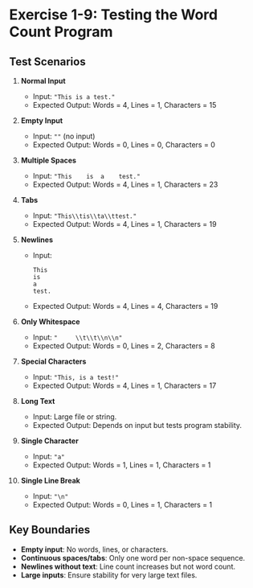 # Exercise 1-9: Testing the Word Count Program

## Test Scenarios

1. **Normal Input**
   - Input: `"This is a test."`
   - Expected Output: Words = 4, Lines = 1, Characters = 15

2. **Empty Input**
   - Input: `""` (no input)
   - Expected Output: Words = 0, Lines = 0, Characters = 0

3. **Multiple Spaces**
   - Input: `"This    is  a    test."`
   - Expected Output: Words = 4, Lines = 1, Characters = 23

4. **Tabs**
   - Input: `"This\\tis\\ta\\ttest."`
   - Expected Output: Words = 4, Lines = 1, Characters = 19

5. **Newlines**
   - Input:
     ```
     This
     is
     a
     test.
     ```
   - Expected Output: Words = 4, Lines = 4, Characters = 19

6. **Only Whitespace**
   - Input: `"     \\t\\t\\n\\n"`
   - Expected Output: Words = 0, Lines = 2, Characters = 8

7. **Special Characters**
   - Input: `"This, is a test!"`
   - Expected Output: Words = 4, Lines = 1, Characters = 17

8. **Long Text**
   - Input: Large file or string.
   - Expected Output: Depends on input but tests program stability.

9. **Single Character**
   - Input: `"a"`
   - Expected Output: Words = 1, Lines = 1, Characters = 1

10. **Single Line Break**
    - Input: `"\n"`
    - Expected Output: Words = 0, Lines = 1, Characters = 1

## Key Boundaries
- **Empty input**: No words, lines, or characters.
- **Continuous spaces/tabs**: Only one word per non-space sequence.
- **Newlines without text**: Line count increases but not word count.
- **Large inputs**: Ensure stability for very large text files.
